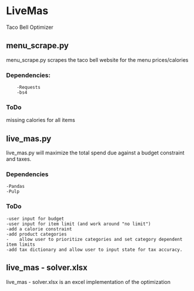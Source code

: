 # LiveMas
 Taco Bell Optimizer


## menu_scrape.py
menu_scrape.py scrapes the taco bell website for the menu prices/calories

### Dependencies: 
        -Requests
        -bs4

### ToDo
missing calories for all items

## live_mas.py        
live_mas.py will maximize the total spend due against a budget constraint and
taxes.  

### Dependencies 
    -Pandas
    -Pulp

### ToDo
    -user input for budget
    -user input for item limit (and work around "no limit")
    -add a calorie constraint
    -add product categories
    -    allow user to prioritize categories and set category dependent item limits
    -add tax dictionary and allow user to input state for tax accuracy. 
    
## live_mas - solver.xlsx
live_mas - solver.xlsx is an excel implementation of the optimization